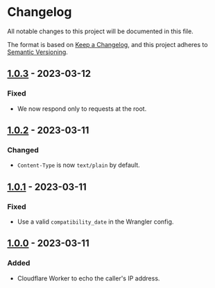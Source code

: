 # Changelog

All notable changes to this project will be documented in this file.

The format is based on [Keep a Changelog](https://keepachangelog.com/en/1.0.0/),
and this project adheres to [Semantic Versioning](https://semver.org/spec/v2.0.0.html).

## [1.0.3] - 2023-03-12

### Fixed

- We now respond only to requests at the root.

## [1.0.2] - 2023-03-11

### Changed

- `Content-Type` is now `text/plain` by default.

## [1.0.1] - 2023-03-11

### Fixed

- Use a valid `compatibility_date` in the Wrangler config.

## [1.0.0] - 2023-03-11

### Added

- Cloudflare Worker to echo the caller's IP address.

[1.0.3]: https://github.com/AverageHelper/ip-echo-cloudflare/compare/v1.0.2...v1.0.3
[1.0.2]: https://github.com/AverageHelper/ip-echo-cloudflare/compare/v1.0.1...v1.0.2
[1.0.1]: https://github.com/AverageHelper/ip-echo-cloudflare/compare/v1.0.0...v1.0.1
[1.0.0]: https://github.com/AverageHelper/ip-echo-cloudflare/releases/tag/v1.0.0
